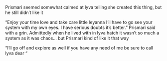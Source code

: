 Prismari seemed somewhat calmed at lyva telling she created this thing, but he still didn’t like it 

“Enjoy your time love and take care little leyanna I’ll have to go see your system with my own eyes. I have serious doubts it’s better.” Prismari said with a grin. Admittedly when he lived with in lyva hatch it wasn’t so much a system as it was chaos... but Prismari kind of like it that way 

“I’ll go off and explore as well if you have any need of me be sure to call lyva dear “